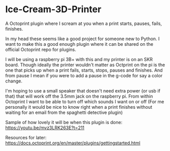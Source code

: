 # Ice-Cream-3D-Printer
A Octoprint plugin where I scream at you when a print starts, pauses, fails, finishes.

In my head these seems like a good project for someone new to Python. I want to make this a good enough plugin where it can be shared on the official Octoprint repo for plugins.

I will be using a raspberry pi 3B+ with this and my printer is on an SKR board. Though ideally the printer wouldn't matter as Octprint on the pi is the one that picks up when a print fails, starts, stops, pauses and finishes. And from pause I mean if you were to add a pause in the g-code for say a color change.

I'm hoping to use a small speaker that doesn't need extra power (or usb if that) that will work off the 3.5mm jack on the raspberry pi. From within Octoprint I want to be able to turn off which sounds I want on or off (For me personally it would be nice to know right when a print finishes without waiting for an email from the spaghetti detective plugin)


Sample of how lovely it will be when this plugin is done:
https://youtu.be/mvz3LRK263E?t=211

Resources for later:
https://docs.octoprint.org/en/master/plugins/gettingstarted.html

